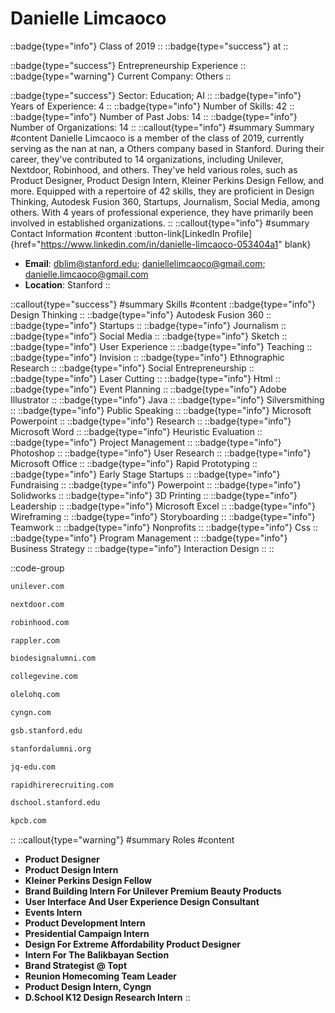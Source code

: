 # Danielle Limcaoco
::badge{type="info"}
Class of 2019
::
::badge{type="success"}
 at 
::

::badge{type="success"}
Entrepreneurship Experience
::
::badge{type="warning"}
Current Company: Others
::

::badge{type="success"}
Sector: Education; AI
::
::badge{type="info"}
Years of Experience: 4
::
::badge{type="info"}
Number of Skills: 42
::
::badge{type="info"}
Number of Past Jobs: 14
::
::badge{type="info"}
Number of Organizations: 14
::
::callout{type="info"}
#summary
Summary
#content
Danielle Limcaoco is a member of the class of 2019, currently serving as the nan at nan, a Others company based in Stanford. During their career, they've contributed to 14 organizations, including Unilever, Nextdoor, Robinhood, and others. They've held various roles, such as Product Designer, Product Design Intern, Kleiner Perkins Design Fellow, and more. Equipped with a repertoire of 42 skills, they are proficient in Design Thinking, Autodesk Fusion 360, Startups, Journalism, Social Media, among others.  With 4 years of professional experience, they have primarily been involved in established organizations.
::
::callout{type="info"}
#summary
Contact Information
#content
:button-link[LinkedIn Profile]{href="https://www.linkedin.com/in/danielle-limcaoco-053404a1" blank}
- **Email**: dblim@stanford.edu; daniellelimcaoco@gmail.com; danielle.limcaoco@gmail.com
- **Location**: Stanford
::

::callout{type="success"}
#summary
Skills
#content
::badge{type="info"}
Design Thinking
::
::badge{type="info"}
Autodesk Fusion 360
::
::badge{type="info"}
Startups
::
::badge{type="info"}
Journalism
::
::badge{type="info"}
Social Media
::
::badge{type="info"}
Sketch
::
::badge{type="info"}
User Experience
::
::badge{type="info"}
Teaching
::
::badge{type="info"}
Invision
::
::badge{type="info"}
Ethnographic Research
::
::badge{type="info"}
Social Entrepreneurship
::
::badge{type="info"}
Laser Cutting
::
::badge{type="info"}
Html
::
::badge{type="info"}
Event Planning
::
::badge{type="info"}
Adobe Illustrator
::
::badge{type="info"}
Java
::
::badge{type="info"}
Silversmithing
::
::badge{type="info"}
Public Speaking
::
::badge{type="info"}
Microsoft Powerpoint
::
::badge{type="info"}
Research
::
::badge{type="info"}
Microsoft Word
::
::badge{type="info"}
Heuristic Evaluation
::
::badge{type="info"}
Project Management
::
::badge{type="info"}
Photoshop
::
::badge{type="info"}
User Research
::
::badge{type="info"}
Microsoft Office
::
::badge{type="info"}
Rapid Prototyping
::
::badge{type="info"}
Early Stage Startups
::
::badge{type="info"}
Fundraising
::
::badge{type="info"}
Powerpoint
::
::badge{type="info"}
Solidworks
::
::badge{type="info"}
3D Printing
::
::badge{type="info"}
Leadership
::
::badge{type="info"}
Microsoft Excel
::
::badge{type="info"}
Wireframing
::
::badge{type="info"}
Storyboarding
::
::badge{type="info"}
Teamwork
::
::badge{type="info"}
Nonprofits
::
::badge{type="info"}
Css
::
::badge{type="info"}
Program Management
::
::badge{type="info"}
Business Strategy
::
::badge{type="info"}
Interaction Design
::
::

::code-group
```bash [Unilever]
unilever.com
```
```bash [Nextdoor]
nextdoor.com
```
```bash [Robinhood]
robinhood.com
```
```bash [Rappler]
rappler.com
```
```bash [Stanford Biodesign Alumni Association]
biodesignalumni.com
```
```bash [CollegeVine]
collegevine.com
```
```bash [Olelo]
olelohq.com
```
```bash [CYNGN]
cyngn.com
```
```bash [Stanford Graduate School of Business]
gsb.stanford.edu
```
```bash [Standford Alumni]
stanfordalumni.org
```
```bash [AIC Education]
jq-edu.com
```
```bash [rapidhirerecruiting]
rapidhirerecruiting.com
```
```bash [Hasso Plattner Institute of Design at Stanford ( d.school )]
dschool.stanford.edu
```
```bash [Kleiner Perkins Caufield & Byers]
kpcb.com
```
::
::callout{type="warning"}
#summary
Roles
#content
- **Product Designer**
- **Product Design Intern**
- **Kleiner Perkins Design Fellow**
- **Brand Building Intern For Unilever Premium Beauty Products**
- **User Interface And User Experience Design Consultant**
- **Events Intern**
- **Product Development Intern**
- **Presidential Campaign Intern**
- **Design For Extreme Affordability Product Designer**
- **Intern For The Balikbayan Section**
- **Brand Strategist @ Topt**
- **Reunion Homecoming Team Leader**
- **Product Design Intern, Cyngn**
- **D.School K12 Design Research Intern**
::

